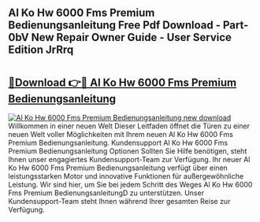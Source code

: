 ## Al Ko Hw 6000 Fms Premium Bedienungsanleitung Free Pdf Download - Part-0bV New Repair Owner Guide - User Service Edition JrRrq

# <h2><a href="http://df4mso.blite.top/?on=Al+Ko+Hw+6000+Fms+Premium+Bedienungsanleitung">🔗Download 👉🔴 Al Ko Hw 6000 Fms Premium Bedienungsanleitung</a></h2>

[![Al Ko Hw 6000 Fms Premium Bedienungsanleitung new download](https://i.imgur.com/lujVjoI.png)](http://df4mso.blite.top/?on=Al+Ko+Hw+6000+Fms+Premium+Bedienungsanleitung)
Willkommen in einer neuen Welt Dieser Leitfaden öffnet die Türen zu einer neuen Welt voller Möglichkeiten mit Ihrem neuen Al Ko Hw 6000 Fms Premium Bedienungsanleitung. Kundensupport Al Ko Hw 6000 Fms Premium Bedienungsanleitung Optionen Sollten Sie Hilfe benötigen, steht Ihnen unser engagiertes Kundensupport-Team zur Verfügung. Ihr neuer Al Ko Hw 6000 Fms Premium Bedienungsanleitung verfügt über einen leistungsstarken Motor und innovative Funktionen für außergewöhnliche Leistung. Wir sind hier, um Sie bei jedem Schritt des Weges Al Ko Hw 6000 Fms Premium BedienungsanleitungD zu unterstützen. Unser Kundensupport-Team steht Ihnen während Ihrer gesamten Reise zur Verfügung.
